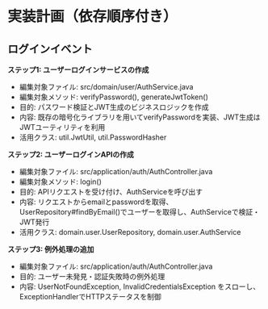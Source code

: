 # 実装計画（依存順序付き）

## ログインイベント
**ステップ1: ユーザーログインサービスの作成**
- 編集対象ファイル: src/domain/user/AuthService.java
- 編集対象メソッド: verifyPassword(), generateJwtToken()
- 目的: パスワード検証とJWT生成のビジネスロジックを作成
- 内容: 既存の暗号化ライブラリを用いてverifyPasswordを実装、JWT生成はJWTユーティリティを利用
- 活用クラス: util.JwtUtil, util.PasswordHasher

**ステップ2: ユーザーログインAPIの作成**
- 編集対象ファイル: src/application/auth/AuthController.java
- 編集対象メソッド: login()
- 目的: APIリクエストを受け付け、AuthServiceを呼び出す
- 内容: リクエストからemailとpasswordを取得、UserRepository#findByEmail()でユーザーを取得し、AuthServiceで検証・JWT発行
- 活用クラス: domain.user.UserRepository, domain.user.AuthService

**ステップ3: 例外処理の追加**
- 編集対象ファイル: src/application/auth/AuthController.java
- 目的: ユーザー未発見・認証失敗時の例外処理
- 内容: UserNotFoundException, InvalidCredentialsException をスローし、ExceptionHandlerでHTTPステータスを制御
